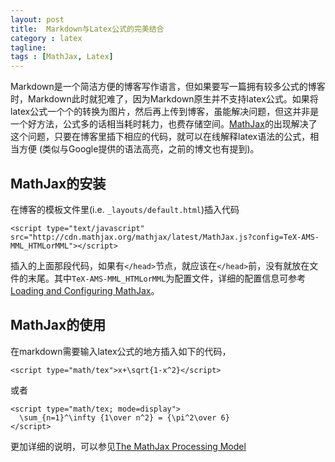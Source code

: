 ```yaml
---
layout: post
title:  Markdown与Latex公式的完美结合
category : latex
tagline: 
tags : [MathJax, Latex]
---
```


Markdown是一个简洁方便的博客写作语言，但如果要写一篇拥有较多公式的博客时，Markdown此时就犯难了，因为Markdown原生并不支持latex公式。如果将latex公式一个个的转换为图片，然后再上传到博客，虽能解决问题，但这并非是一个好方法，公式多的话相当耗时耗力，也费存储空间。[MathJax](http://www.mathjax.org/)的出现解决了这个问题，只要在博客里插下相应的代码，就可以在线解释latex语法的公式，相当方便 (类似与Google提供的语法高亮，之前的博文也有提到)。

MathJax的安装
-----

在博客的模板文件里(i.e. `_layouts/default.html`)插入代码

    <script type="text/javascript" src="http://cdn.mathjax.org/mathjax/latest/MathJax.js?config=TeX-AMS-MML_HTMLorMML"></script>

插入的上面那段代码，如果有`</head>`节点，就应该在`</head>`前，没有就放在文件的末尾。其中`TeX-AMS-MML_HTMLorMML`为配置文件，详细的配置信息可参考[Loading and Configuring MathJax](http://docs.mathjax.org/en/latest/configuration.html)。

MathJax的使用
-------

在markdown需要输入latex公式的地方插入如下的代码，

    <script type="math/tex">x+\sqrt{1-x^2}</script>

<script type="math/tex">x+\sqrt{1-x^2}</script>

或者

    <script type="math/tex; mode=display">
      \sum_{n=1}^\infty {1\over n^2} = {\pi^2\over 6}
    </script>

<script type="math/tex; mode=display">
  \sum_{n=1}^\infty {1\over n^2} = {\pi^2\over 6}
</script>

更加详细的说明，可以参见[The MathJax Processing Model](http://docs.mathjax.org/en/latest/model.html)
    




    

